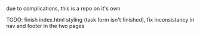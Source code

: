 due to complications, this is a repo on it's own

TODO: finish index.html styling (task form isn't finished), fix inconsistancy in nav and footer in the two pages
